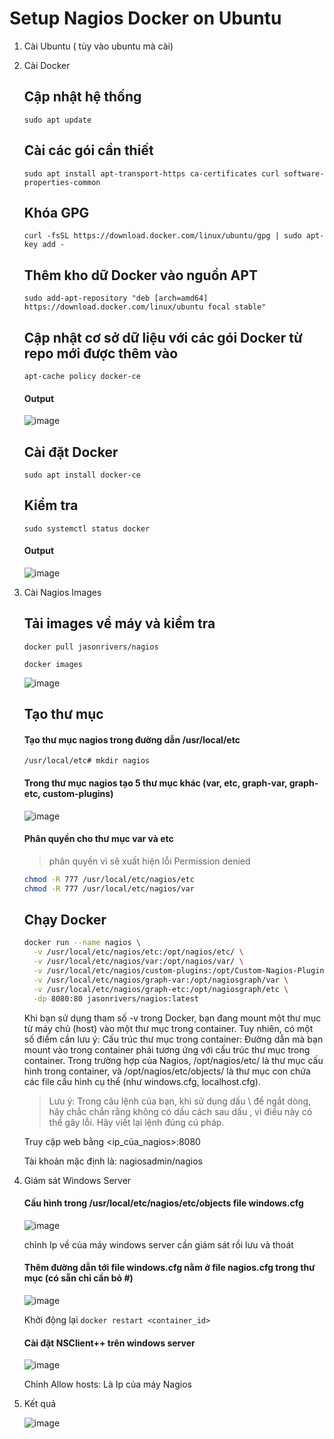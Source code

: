 # Setup Nagios Docker on Ubuntu
1. Cài Ubuntu ( tùy vào ubuntu mà cài)
3. Cài Docker
     ## Cập nhật hệ thống
     `sudo apt update`
     ## Cài các gói cần thiết
     `sudo apt install apt-transport-https ca-certificates curl software-properties-common`
     ## Khóa GPG
     `curl -fsSL https://download.docker.com/linux/ubuntu/gpg | sudo apt-key add -`
     ## Thêm kho dữ Docker vào nguồn APT
     `sudo add-apt-repository "deb [arch=amd64] https://download.docker.com/linux/ubuntu focal stable" `
     ## Cập nhật cơ sở dữ liệu với các gói Docker từ repo mới được thêm vào
     `apt-cache policy docker-ce`
     #### Output
     ![image](https://github.com/user-attachments/assets/218a0a1a-a950-4753-b9e6-55f810c00216)
     ## Cài đặt Docker
     `sudo apt install docker-ce`
     ## Kiểm tra
     `sudo systemctl status docker `
     #### Output
   ![image](https://github.com/user-attachments/assets/3a8a1555-33f4-467f-ab50-78d79c462eb6)
5. Cài Nagios Images
     ## Tải images về máy và kiểm tra
     `docker pull jasonrivers/nagios`
   
     `docker images`
   
     ![image](https://github.com/user-attachments/assets/44dd05f7-de0f-4ddc-8ba4-4ff3b617df47)
   
     ## Tạo thư mục
     #### Tạo thư mục nagios trong đường dẫn /usr/local/etc
      `/usr/local/etc# mkdir nagios`
     #### Trong thư mục nagios tạo 5 thư mục khác (var, etc, graph-var, graph-etc, custom-plugins)
     ![image](https://github.com/user-attachments/assets/29425360-c6a1-4b22-8ff6-03cbb945229e)
     #### Phân quyền cho thư mục var và etc
     > phân quyền vì sẽ xuất hiện lỗi Permission denied
      ```bash
      chmod -R 777 /usr/local/etc/nagios/etc
      chmod -R 777 /usr/local/etc/nagios/var
      ```
      ## Chạy Docker
     ```bash
     docker run --name nagios \
       -v /usr/local/etc/nagios/etc:/opt/nagios/etc/ \
       -v /usr/local/etc/nagios/var:/opt/nagios/var/ \
       -v /usr/local/etc/nagios/custom-plugins:/opt/Custom-Nagios-Plugins \
       -v /usr/local/etc/nagios/graph-var:/opt/nagiosgraph/var \
       -v /usr/local/etc/nagios/graph-etc:/opt/nagiosgraph/etc \
       -dp 8080:80 jasonrivers/nagios:latest
     ```
     Khi bạn sử dụng tham số -v trong Docker, bạn đang mount một thư mục từ máy chủ (host) vào một thư mục trong container. Tuy nhiên, có một số điểm cần lưu ý:
     Cấu trúc thư mục trong container: Đường dẫn mà bạn mount vào trong container phải tương ứng với cấu trúc thư mục trong container.
     Trong trường hợp của Nagios, /opt/nagios/etc/ là thư mục cấu hình trong container, và /opt/nagios/etc/objects/ là thư mục con chứa các file cấu hình cụ thể (như windows.cfg, localhost.cfg).
     >Lưu ý: Trong câu lệnh của bạn, khi sử dụng dấu \ để ngắt dòng, hãy chắc chắn rằng không có dấu cách sau dấu \, vì điều này có thể gây lỗi. Hãy viết lại lệnh đúng cú pháp.
     
     Truy cập web bằng <ip_của_nagios>:8080
   
   Tài khoản mặc định là: nagiosadmin/nagios
   
7. Giám sát Windows Server
     #### Cấu hình trong /usr/local/etc/nagios/etc/objects file windows.cfg
     ![image](https://github.com/user-attachments/assets/b163bbb4-1eef-4b73-997d-50a832dec3a5)
   
      chỉnh Ip về của máy windows server cần giám sát rồi lưu và thoát
     #### Thêm đường dẫn tới file windows.cfg nằm ở file nagios.cfg trong thư mục (có sẵn chỉ cần bỏ #)
     ![image](https://github.com/user-attachments/assets/ebc4c4ab-8567-43f2-b866-03b2c4cd34be)
   
      Khởi động lại
     `docker restart <container_id>`
     #### Cài đặt NSClient++ trên windows server
      ![image](https://github.com/user-attachments/assets/b3b608ed-14f8-4074-b7b9-56999cc026ca)
   
      Chỉnh Allow hosts: Là Ip của máy Nagios
8. Kết quả
     
     ![image](https://github.com/user-attachments/assets/0359423f-0372-40e5-915e-3bea61275970)

